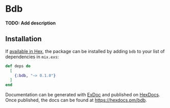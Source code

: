 # Bdb

**TODO: Add description**

## Installation

If [available in Hex](https://hex.pm/docs/publish), the package can be installed
by adding `bdb` to your list of dependencies in `mix.exs`:

```elixir
def deps do
  [
    {:bdb, "~> 0.1.0"}
  ]
end
```

Documentation can be generated with [ExDoc](https://github.com/elixir-lang/ex_doc)
and published on [HexDocs](https://hexdocs.pm). Once published, the docs can
be found at <https://hexdocs.pm/bdb>.


